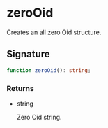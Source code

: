 # zeroOid

Creates an all zero Oid structure.

## Signature

```ts
function zeroOid(): string;
```

### Returns

<ul class="param-ul">
  <li class="param-li param-li-root">
    <span class="param-type">string</span>
    <br>
    <p class="param-description">Zero Oid string.</p>
  </li>
</ul>